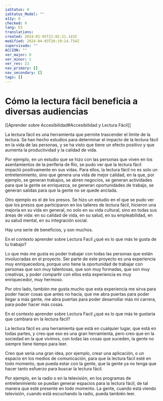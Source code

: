 ```yaml
---
iaStatus: 0
iaStatus_Model: ""
a11y: 0
checked: 0
lang: ES
translations: 
created: 2024-01-05T21:02:21.143Z
modified: 2024-04-03T20:19:14.734Z
supervisado: ""
ACCION: ""
ver_major: 0
ver_minor: 1
ver_rev: 23
nav_primary: []
nav_secondary: []
tags: []
---
```

# Cómo la lectura fácil beneficia a diversas audiencias

[[Aprender sobre Accesibilidad#Accesibilidad y Lectura Fácil]]

La lectura fácil es una herramienta que permite trascender el límite de la lectura. Se han hecho estudios para determinar el impacto de la lectura fácil en la vida de las personas, y se ha visto que tiene un efecto positivo y que aumenta la productividad y la calidad de vida.

Por ejemplo, en un estudio que se hizo con las personas que viven en los asentamientos de la periferia de Río, se pudo ver que la lectura fácil impactó positivamente en sus vidas. Para ellos, la lectura fácil no es solo un entretenimiento, sino que genera una vida de mejor calidad, en la que, por ejemplo, se generan trabajos, se abren negocios, se generan actividades para que la gente se enriquezca, se generan oportunidades de trabajo, se generan salidas para que la gente no se quede anclada.

Otro ejemplo es el de los presos. Se hizo un estudio en el que se pudo ver que los presos que participaron en los talleres de lectura fácil, hicieron una mejoría en su vida en general, no solo en su vida cultural, sino en todas sus áreas de vida: en su calidad de vida, en su salud, en su empleabilidad, en su salud mental, en su integración social.

Hay una serie de beneficios, y son muchos.

En el contexto aprender sobre Lectura Facil ¿qué es lo que más te gusta de tu trabajo?

Lo que más me gusta es poder trabajar con todas las personas que están involucradas en el proyecto. Ser parte de este proyecto es una experiencia muy enriquecedora, porque uno tiene la oportunidad de trabajar con personas que son muy talentosas, que son muy formadas, que son muy creativas, y poder compartir con ellos esta experiencia es muy enriquecedor, muy hermoso.

Por otro lado, también me gusta mucho que esta experiencia me sirva para poder hacer cosas que antes no hacía, que me abra puertas para poder llegar a más gente, me abra puertas para poder desarrollar más mi carrera, para poder hacer más cosas.

En el contexto aprender sobre Lectura Facil ¿qué es lo que más te gustaría que cambiara en la lectura fácil?
  
La lectura fácil es una herramienta que está en cualquier lugar, que está en todas partes, y creo que eso es una gran herramienta, pero creo que en la sociedad en la que vivimos, con todas las cosas que suceden, la gente no siempre tiene tiempo para leer.

Creo que sería una gran idea, por ejemplo, crear una aplicación, o un espacio en los medios de comunicación, para que la lectura fácil esté en todo momento, que pueda estar con la gente, que la gente ya no tenga que hacer tanto esfuerzo para buscar la lectura fácil.
  
Por ejemplo, en la radio o en la televisión, en los programas de entretenimiento se puedan generar espacios para la lectura fácil, de tal manera que esté presente en todo momento. La gente, cuando está viendo televisión, cuando está escuchando la radio, pueda también leer.